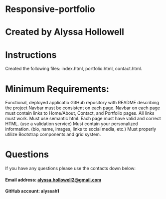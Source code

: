 # Responsive-portfolio

# Created by Alyssa Hollowell 

# Instructions 

 Created the following files: index.html, portfolio.html, contact.html. 


# Minimum Requirements:

Functional, deployed applicatio
GitHub repository with README describing the project
Navbar must be consistent on each page.
Navbar on each page must contain links to Home/About, Contact, and Portfolio pages.
All links must work.
Must use semantic html.
Each page must have valid and correct HTML. (use a validation service)
Must contain your personalized information. (bio, name, images, links to social media, etc.)
Must properly utilize Bootstrap components and grid system.

# Questions
If you have any questions please use the contacts down below:

#### Email address: alyssa.hollowell2@gmail.com
#### GitHub account: alyssah1




